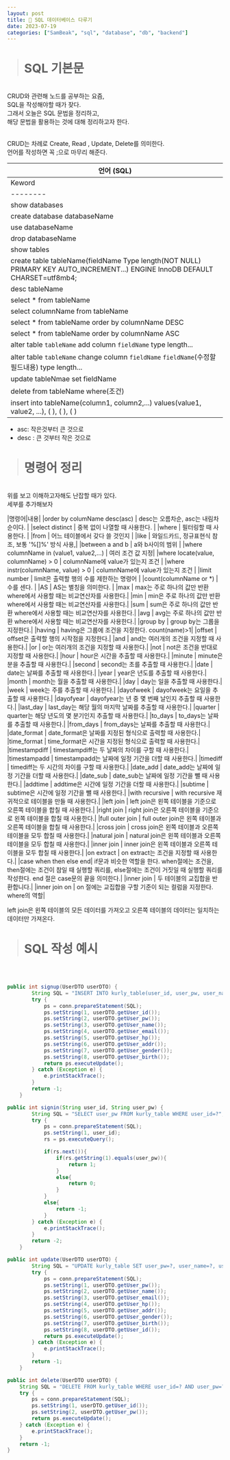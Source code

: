 ```yaml
---
layout: post
title: 📃 SQL 데이터베이스 다루기
date: 2023-07-19
categories: ["SamBeak", "sql", "database", "db", "backend"]
---
```


> # SQL 기본문

<br>
CRUD와 관련해 노드를 공부하는 요즘, <br>
SQL을 작성해야할 때가 잦다. <br>
그래서 오늘은 SQL 문법을 정리하고, <br>
해당 문법을 활용하는 것에 대해 정리하고자 한다. <br><br>

CRUD는 차례로 Create, Read , Update, Delete를 의미한다. <br>
언어를 작성하면 꼭 ;으로 마무리 해준다. <br>

| 언어 (SQL)
|------------------------------------------------------------|
| Keword | 내용 |
| -------- | ----------------------------------------------------------- |
| show databases | 데이터베이스 목록을 보여라 |
| create database databaseName | 데이터베이스를 만든다 |
| use databaseName | 데이터베이스네임의 데이터베이스를 사용한다 |
| drop databaseName | 데이터베이스네임의 데이터베이스를 삭제한다 |
| show tables | 데이터베이스 안에 있는 테이블을 모두 보여라 |
| create table tableName(fieldName Type length(NOT NULL) PRIMARY KEY AUTO_INCREMENT...) ENGINE InnoDB DEFAULT CHARSET=utf8mb4; | 세부사항, 속성 지정 테이블 생성 |
| desc tableName | 테이블의 구조를 보여라 |
| select \* from tableName | 테이블 안의 모든 목록을 보여라 |
| select columnName from tableName | 테이블 안의 columnName을 보여라 |
| select \* from tableName order by columnName DESC | 테이블 안의 모든 목록 중에서 컬럼네임을 오름차순으로 보여라 |
| select \* from tableName order by columnName ASC | 테이블 안의 모든 목록 중에서 컬럼네임을 내림차순으로 보여라 |
| alter table `tableName` add column `fieldName` type length... | 테이블 안에 필드를 추가하라 |
| alter table `tableName` change column `fieldName` `fieldName`(수정할필드내용) type length...| 테이블 안에 필드를 변경하라 |
| update tableNmae set fieldName | 테이블 안에 필드를 추가하라 |
| delete from tableName where(조건) | 조건 안에 포함된 것들을 테이블에서 삭제하라 |
| insert into tableName(column1, column2,...) values(value1, value2, ...), ( ), ( ), ( ) | 테이블 컬럼에 값 추가하라 |

- asc: 작은것부터 큰 것으로
- desc : 큰 것부터 작은 것으로

> # 명령어 정리

<br>
위를 보고 이해하고자해도 난잡할 때가 있다. <br>
세부를 추가해보자 <br>

|명령어|내용|
|order by columName desc(asc) | desc는 오름차순, asc는 내림차순이다. |
|select distinct | 중복 없이 나열할 때 사용한다. |
|where | 필터링할 때 사용한다. |
|from | 어느 테이블에서 갖다 쓸 것인지 |
|like | 와일드카드, 정규표현식 참조, 보통 '%[]%' 방식 사용,|
|between a and b | a와 b사이의 범위 |
|where columnName in (value1, value2,...) | 여러 조건 값 지정|
|where locate(value, columnName) > 0 | columnName에 value가 있는지 조건 |
|where instr(columnName, value) > 0 | columnName에 value가 있는지 조건 |
|limit number | limit은 출력할 행의 수를 제한하는 명령어 |
|count(columnName or \*) | 수를 센다. |
|AS | AS는 별칭을 의미한다. |
|max | max는 주로 하나의 값만 반환 where에서 사용할 때는 비교연산자를 사용한다.|
|min | min은 주로 하나의 값만 반환 where에서 사용할 때는 비교연산자를 사용한다.|
|sum | sum은 주로 하나의 값만 반환 where에서 사용할 때는 비교연산자를 사용한다.|
|avg | avg는 주로 하나의 값만 반환 where에서 사용할 때는 비교연산자를 사용한다.|
|group by | group by는 그룹을 지정한다.|
|having | having은 그룹에 조건을 지정한다. count(name)>1|
|offset | offset은 출력할 행의 시작점을 지정한다.|
|and | and는 여러개의 조건을 지정할 때 사용한다.|
|or | or는 여러개의 조건을 지정할 때 사용한다.|
|not | not은 조건을 반대로 지정할 때 사용한다.|
|hour | hour은 시간을 추출할 때 사용한다.|
|minute | minute은 분을 추출할 때 사용한다.|
|second | second는 초를 추출할 때 사용한다.|
|date | date는 날짜를 추출할 때 사용한다.|
|year | year은 년도를 추출할 때 사용한다.|
|month | month는 월을 추출할 때 사용한다.|
|day | day는 일을 추출할 때 사용한다.|
|week | week는 주를 추출할 때 사용한다.|
|dayofweek | dayofweek는 요일을 추출할 때 사용한다.|
|dayofyear | dayofyear는 년 중 몇 번째 날인지 추출할 때 사용한다.|
|last_day | last_day는 해당 월의 마지막 날짜를 추출할 때 사용한다.|
|quarter | quarter는 해당 년도의 몇 분기인지 추출할 때 사용한다.|
|to_days | to_days는 날짜를 추출할 때 사용한다.|
|from_days | from_days는 날짜를 추출할 때 사용한다.|
|date_format | date_format은 날짜를 지정된 형식으로 출력할 때 사용한다.|
|time_format | time_format은 시간을 지정된 형식으로 출력할 때 사용한다.|
|timestampdiff | timestampdiff는 두 날짜의 차이를 구할 때 사용한다.|
|timestampadd | timestampadd는 날짜에 일정 기간을 더할 때 사용한다.|
|timediff | timediff는 두 시간의 차이를 구할 때 사용한다.|
|date_add | date_add는 날짜에 일정 기간을 더할 때 사용한다.|
|date_sub | date_sub는 날짜에 일정 기간을 뺄 때 사용한다.|
|addtime | addtime은 시간에 일정 기간을 더할 때 사용한다.|
|subtime | subtime은 시간에 일정 기간을 뺄 때 사용한다.|
|with recursive | with recursive 재귀적으로 테이블을 만들 때 사용한다.|
|left join | left join은 왼쪽 테이블을 기준으로 오른쪽 테이블을 합칠 때 사용한다.|
|right join | right join은 오른쪽 테이블을 기준으로 왼쪽 테이블을 합칠 때 사용한다.|
|full outer join | full outer join은 왼쪽 테이블과 오른쪽 테이블을 합칠 때 사용한다.|
|cross join | cross join은 왼쪽 테이블과 오른쪽 테이블을 모두 합칠 때 사용한다.|
|natural join | natural join은 왼쪽 테이블과 오른쪽 테이블을 모두 합칠 때 사용한다.|
|inner join | inner join은 왼쪽 테이블과 오른쪽 테이블을 모두 합칠 때 사용한다.|
|on extract | on extract는 조건을 지정할 때 사용한다.|
|case when then else end| if문과 비슷한 역할을 한다. when절에는 조건을, then절에는 조건이 참일 때 실행할 쿼리를, else절에는 조건이 거짓일 때 실행할 쿼리를 작성한다. end 절은 case문의 끝을 의미한다.|
|inner join | 두 테이블의 교집합을 반환합니다.|
|inner join on | on 절에는 교집합을 구할 기준이 되는 컬럼을 지정한다. where의 역할|

left join은 왼쪽 테이블의 모든 데이터를 가져오고 오른쪽 테이블의 데이터는 일치하는 데이터만 가져온다. <br>

> # SQL 작성 예시

<br>

```java

public int signup(UserDTO userDTO) {
        String SQL = "INSERT INTO kurly_table(user_id, user_pw, user_name, user_email, user_hp, user_addr, user_gender, user_birth) VALUES(?,?,?,?,?,?,?,?)";
        try {
            ps = conn.prepareStatement(SQL);
            ps.setString(1, userDTO.getUser_id());
            ps.setString(2, userDTO.getUser_pw());
            ps.setString(3, userDTO.getUser_name());
            ps.setString(4, userDTO.getUser_email());
            ps.setString(5, userDTO.getUser_hp());
            ps.setString(6, userDTO.getUser_addr());
            ps.setString(7, userDTO.getUser_gender());
            ps.setString(8, userDTO.getUser_birth());
            return ps.executeUpdate();
        } catch (Exception e) {
            e.printStackTrace();
        }
        return -1;
    }

public int signin(String user_id, String user_pw) {
        String SQL = "SELECT user_pw FROM kurly_table WHERE user_id=?";
        try {
            ps = conn.prepareStatement(SQL);
            ps.setString(1, user_id);
            rs = ps.executeQuery();

            if(rs.next()){
                if(rs.getString(1).equals(user_pw)){
                    return 1;
                }
                else{
                    return 0;
                }
            }
            else{
                return -1;
            }
        } catch (Exception e) {
            e.printStackTrace();
        }
        return -2;
    }

public int update(UserDTO userDTO) {
        String SQL = "UPDATE kurly_table SET user_pw=?, user_name=?, user_email=?, user_hp=?, user_addr=?, user_gender=?, user_birth=? WHERE user_id=?";
        try {
            ps = conn.prepareStatement(SQL);
            ps.setString(1, userDTO.getUser_pw());
            ps.setString(2, userDTO.getUser_name());
            ps.setString(3, userDTO.getUser_email());
            ps.setString(4, userDTO.getUser_hp());
            ps.setString(5, userDTO.getUser_addr());
            ps.setString(6, userDTO.getUser_gender());
            ps.setString(7, userDTO.getUser_birth());
            ps.setString(8, userDTO.getUser_id());
            return ps.executeUpdate();
        } catch (Exception e) {
            e.printStackTrace();
        }
        return -1;
    }

public int delete(UserDTO userDTO) {
    String SQL = "DELETE FROM kurly_table WHERE user_id=? AND user_pw=?";
    try {
        ps = conn.prepareStatement(SQL);
        ps.setString(1, userDTO.getUser_id());
        ps.setString(2, userDTO.getUser_pw());
        return ps.executeUpdate();
    } catch (Exception e) {
        e.printStackTrace();
    }
    return -1;
}
```
